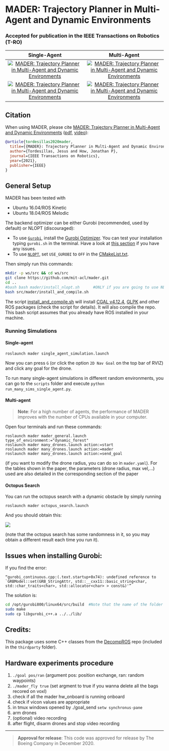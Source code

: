 # MADER: Trajectory Planner in Multi-Agent and Dynamic Environments #


### **Accepted for publication in the IEEE Transactions on Robotics (T-RO)**


Single-Agent               |  Multi-Agent           | 
:-------------------------:|:-------------------------:|
[![MADER: Trajectory Planner in Multi-Agent and Dynamic Environments](./mader/imgs/single_agent1.gif)](https://www.youtube.com/watch?v=aoSoiZDfxGE "MADER: Trajectory Planner in Multi-Agent and Dynamic Environments")      |  [![MADER: Trajectory Planner in Multi-Agent and Dynamic Environments](./mader/imgs/circle.gif)](https://www.youtube.com/watch?v=aoSoiZDfxGE "MADER: Trajectory Planner in Multi-Agent and Dynamic Environments") |  
[![MADER: Trajectory Planner in Multi-Agent and Dynamic Environments](./mader/imgs/single_agent2.gif)](https://www.youtube.com/watch?v=aoSoiZDfxGE "MADER: Trajectory Planner in Multi-Agent and Dynamic Environments")       |  [![MADER: Trajectory Planner in Multi-Agent and Dynamic Environments](./mader/imgs/sphere.gif)](https://www.youtube.com/watch?v=aoSoiZDfxGE "MADER: Trajectory Planner in Multi-Agent and Dynamic Environments")    |  

## Citation

When using MADER, please cite [MADER: Trajectory Planner in Multi-Agent and Dynamic Environments](https://arxiv.org/abs/2010.11061) ([pdf](https://arxiv.org/abs/2010.11061), [video](https://www.youtube.com/watch?v=aoSoiZDfxGE)):

```bibtex
@article{tordesillas2020mader,
  title={{MADER}: Trajectory Planner in Multi-Agent and Dynamic Environments},
  author={Tordesillas, Jesus and How, Jonathan P},
  journal={IEEE Transactions on Robotics},
  year={2021},
  publisher={IEEE}
}
```

## General Setup

MADER has been tested with 
* Ubuntu 16.04/ROS Kinetic
* Ubuntu 18.04/ROS Melodic

The backend optimizer can be either Gurobi (recommended, used by default) or NLOPT (discouraged): 

* To use [`Gurobi`](https://www.gurobi.com/), install the [Gurobi Optimizer](https://www.gurobi.com/products/gurobi-optimizer/). You can test your installation typing `gurobi.sh` in the terminal. Have a look at [this section](#issues-when-installing-gurobi) if you have any issues.
* To use [`NLOPT`](https://nlopt.readthedocs.io/en/latest/), set `USE_GUROBI` to `OFF` in the [CMakeList.txt](https://github.com/mit-acl/mader/blob/master/mader/CMakeLists.txt). 

Then simply run this commands:

```bash
mkdir -p ws/src && cd ws/src
git clone https://github.com/mit-acl/mader.git
cd ..
#bash bash mader/install_nlopt.sh      #ONLY if you are going to use NLOPT, it'll install NLopt v2.6.2
bash src/mader/install_and_compile.sh      
```

The script [install_and_compile.sh](https://github.com/mit-acl/mader/blob/master/install_and_compile.sh) will install [CGAL v4.12.4](https://www.cgal.org/), [GLPK](https://www.gnu.org/software/glpk/) and other ROS packages (check the script for details). It will also compile the repo. This bash script assumes that you already have ROS installed in your machine. 

### Running Simulations

#### Single-agent
```
roslaunch mader single_agent_simulation.launch
```
Now you can press `G` (or click the option `2D Nav Goal` on the top bar of RVIZ) and click any goal for the drone. 

To run many single-agent simulations in different random environments, you can go to the `scripts` folder and execute `python run_many_sims_single_agent.py`.

#### Multi-agent

> **Note**: For a high number of agents, the performance of MADER improves with the number of CPUs available in your computer. 

Open four terminals and run these commands:

```
roslaunch mader mader_general.launch type_of_environment:="dynamic_forest"
roslaunch mader many_drones.launch action:=start
roslaunch mader many_drones.launch action:=mader
roslaunch mader many_drones.launch action:=send_goal
```

(if you want to modify the drone radius, you can do so in `mader.yaml`). For the tables shown in the paper, the parameters (drone radius, max vel,...) used are also detailed in the corresponding section of the paper


#### Octopus Search
You can run the octopus search with a dynamic obstacle by simply running

```
roslaunch mader octopus_search.launch
```
And you should obtain this:

![](./mader/imgs/octopus_search.png) 

(note that the octopus search has some randomness in it, so you may obtain a different result each time you run it).

## Issues when installing Gurobi:

If you find the error:
```
“gurobi_continuous.cpp:(.text.startup+0x74): undefined reference to
`GRBModel::set(GRB_StringAttr, std::__cxx11::basic_string<char,
std::char_traits<char>, std::allocator<char> > const&)'”
```
The solution is:

```bash
cd /opt/gurobi800/linux64/src/build  #Note that the name of the folder gurobi800 changes according to the Gurobi version
sudo make
sudo cp libgurobi_c++.a ../../lib/
```

## Credits:
This package uses some C++ classes from the [DecompROS](https://github.com/sikang/DecompROS) repo (included in the `thirdparty` folder).

## Hardware experiments procedure

1. `./goal pos/ran` (argument pos: position exchange, ran: random waypoints)
2. `./mader_fly true` (set argment to true if you wanna delete all the bags recored on voxl)
3. check if all the mader hw_onboard is running onboard
4. check if vicon values are appropriate
5. in tmux windows opened by ./goal_send `setw synchronus-pane`
6. arm drones
7. (optional) video recording
8. after flight, disarm drones and stop video recording

---------

> **Approval for release**: This code was approved for release by The Boeing Company in December 2020. 
